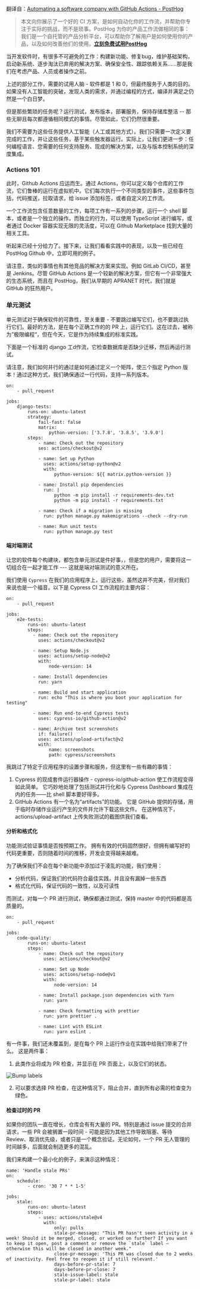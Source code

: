 翻译自：[Automating a software company with GitHub Actions - PostHog](https://posthog.com/blog/automating-a-software-company-with-github-actions)



> 本文向你展示了一个好的 CI 方案，是如何自动化你的工作流，并帮助你专注于实际的挑战，而不是琐事。PostHog 为你的产品工作流做相同的事：我们是一个自托管的产品分析平台，可以帮助你了解用户是如何使用你的产品，以及如何改善他们的使用。**[立刻免费试用PostHog](https://posthog.com/?utm_medium=blog&utm_campaign=github-actions-post)**



当开发软件时，有很多不可避免的工作：构建新功能、修复bug，维护基础架构，启动新系统、逐步淘汰已弃用的解决方案、确保安全性、跟踪依赖关系……那是我们在考虑产品、人员或者操作之前。



上述的部分工作，需要的试用人脑 - 软件都是 1 和 0，但最终服务于人类的目的。如果没有人工智能的突破，发现人类的需求，并通过编程的方式，编译并满足之仍然是一个白日梦。



但是那些繁琐的任务呢？运行测试，发布版本，部署服务，保持存储库整洁 -- 那些无聊且每次都遵循相同模式的事情。尽管如此，它们仍然很重要。



我们不需要为这些任务提供人工智能（人工或其他方式）。我们只需要一次定义要完成的工作，并让这些任务，基于某些触发器运行。实际上，让我们更进一步：任何编程语言、您需要的任何支持服务、现成的解决方案，以及与版本控制系统的深度集成。



### Actions 101



此时，Github Actions 应运而生。通过 Actions，你可以定义每个仓库的工作流，它们鲁棒的运行在虚拟机中。它们每次执行一个不同类型的事件，这些事件包括，代码推送，拉取请求，给 issue 添加标签，或者自定义的工作流。



一个工作流包含任意数量的工作，每项工作有一系列的步骤，运行一个 shell 脚本，或者是一个独立的操作。而独立的行为，可以使用 TypeScript 进行编写，或者通过 Docker 容器实现无限的灵活度，可以在 Github Marketplace 找到大量的相关工具。



听起来已经十分给力了。接下来，让我们看看实践中的表现，以及一些已经在 PostHog Github 中，立即可用的例子。



请注意，类似的事情也有其他竞品的解决方案来实现。例如 GitLab CI/CD，甚至是 Jenkins。尽管 GitHub Actions 是一个较新的解决方案，但它有一个非常强大的生态系统，而且在 PostHog，我们从早期的 APRANET 时代，我们就是 GitHub 的狂热用户。



### 单元测试



单元测试对于确保软件的可靠性，至关重要 - 不要跳过编写它们，也不要跳过执行它们。最好的方法，是在每个正确工作的的 PR 上，运行它们。这在过去，被称为”极限编程“，但在今天，它是作为持续集成的标准实践。



下面是一个标准的 django 工d作流，它检查数据库是否缺少迁移，然后再运行测试。



请注意，我们如何并行的通过是如何通过定义一个矩阵，使三个指定 Python 版本！通过这种方式，我们确保通过一行代码，支持一系列版本。



```
on:
    - pull_request

jobs:
    django-tests:
        runs-on: ubuntu-latest
        strategy:
            fail-fast: false
            matrix:
                python-version: ['3.7.8', '3.8.5', '3.9.0']
        steps:
            - name: Check out the repository
            ses: actions/checkout@v2

            - name: Set up Python
              uses: actions/setup-python@v2
              with:
                  python-version: ${{ matrix.python-version }}

            - name: Install pip dependencies
              run: |
                  python -m pip install -r requirements-dev.txt
                  python -m pip install -r requirements.txt

            - name: Check if a migration is missing
              run: python manage.py makemigrations --check --dry-run

            - name: Run unit tests
              run: python manage.py test
```



#### 端对端测试



让您的软件每个构建块，都包含单元测试是件好事，，但是您的用户，需要将这一切组合在一起才能工作 --- 这就是端对端测试的意义所在。



我们使用 `Cypress` 在我们的应用程序上，运行这些，虽然这并不完美，但对我们来说也是一个福音。以下是 Cypress CI 工作流程的主要内容：



```
on:
    - pull_request

jobs:
    e2e-tests:
        runs-on: ubuntu-latest
        steps:
          - name: Check out the repository
            uses: actions/checkout@v2

          - name: Setup Node.js
            uses: actions/setup-node@v2
            with:
                node-version: 14

          - name: Install dependencies
            run: yarn

          - name: Build and start application
            run: echo "This is where you boot your application for testing"

          - name: Run end-to-end Cypress tests
            uses: cypress-io/github-action@v2

          - name: Archive test screenshots
            if: failure()
            uses: actions/upload-artifact@v2
            with:
                name: screenshots
                path: cypress/screenshots
```



我跳过了特定于应用程序的设置步骤和服务，但这里有一些有趣的事情：



1. Cypress 的现成套件运行器操作 - cypress-io/github-action 使工作流程变得如此简单。 它巧妙地处理了包括测试并行化和与 Cypress Dashboard 集成在内的任务——比 shell 脚本要好得多。
2. GitHub Actions 有一个名为“artifacts”的功能。 它是 GitHub 提供的存储，用于临时存储作业运行产生的文件并允许下载这些文件。 在这种情况下，actions/upload-artifact 上传失败测试的截图供我们查看。



#### 分析和格式化



功能测试验证事情是否按预期工作。 拥有有效的代码固然很好，但拥有编写好的代码更重要，否则随着时间的推移，开发会变得越来越难。



为了确保我们不会在每个新功能中添加过于凌乱的功能，我们使用：



- 分析代码，保证我们的代码符合最佳实践，并且没有漏掉一些东西
- 格式化代码，保证代码的一致性，以及可读性



而测试，对每一个 PR 进行测试，确保都通过测试，保持 master 中的代码都是高质量的。



```
on:
    - pull_request

jobs:
    code-quality:
        runs-on: ubuntu-latest
        steps:
            - name: Check out the repository 
              uses: actions/checkout@v2

            - name: Set up Node
              uses: actions/setup-node@v1
              with:
                  node-version: 14

            - name: Install package.json dependencies with Yarn
              run: yarn

            - name: Check formatting with prettier
              run: yarn prettier .

            - name: Lint with ESLint
              run: yarn eslint .
```


有一件事，我们还未覆盖到，是在每个 PR 上运行作业在实践中给我们带来了什么。 这是两件事：



1. 此类作业将成为 PR 检查，并显示在 PR 页面上，以及它们的状态。

![Bump labels](https://d33wubrfki0l68.cloudfront.net/0912d66a282a0257ae6893585c8f999284cfc2c8/46349/static/pr-160fe812143b3ba462ffd79c206fc3c4.png)

2. 可以要求选择 PR 检查，在这种情况下，阻止合并，直到所有必需的检查变为绿色。



#### 检查过时的 PR



如果你的团队一直在增长，仓库会有有大量的 PR。特别是通过 issue 提交的合并请求，一些 PR 会被搁置一段时间 - 可能是因为其他工作导致阻塞、等待 Review、取消优先级，或者只是一个概念验证。无论如何，一个 PR 无人管理的时间越多，后面就会制造更多的混乱。



我们来构建一个最小化的例子，来演示这种情况：



```
name: 'Handle stale PRs'
on:
    schedule:
        - cron: '30 7 * * 1-5'

jobs:
    stale:
        runs-on: ubuntu-latest
        steps:
            - uses: actions/stale@v4
              with:
                  only: pulls
                  stale-pr-message: "This PR hasn't seen activity in a week! Should it be merged, closed, or worked on further? If you want to keep it open, post a comment or remove the `stale` label – otherwise this will be closed in another week."
                  close-pr-message: 'This PR was closed due to 2 weeks of inactivity. Feel free to reopen it if still relevant.'
                  days-before-pr-stale: 7
                  days-before-pr-close: 7
                  stale-issue-label: stale
                  stale-pr-label: stale
```

